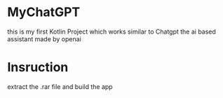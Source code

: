 # MyChatGPT
this is my first Kotlin Project which works similar to Chatgpt the ai based assistant made by openai

# Insruction

extract the .rar file and build the app
